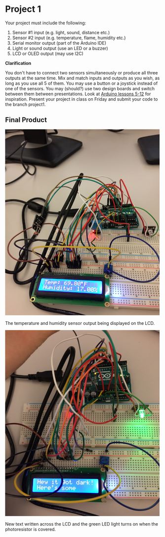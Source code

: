 # Project 1

Your project must include the following:

1. Sensor #1 input (e.g. light, sound, distance etc.)
2. Sensor #2 input (e.g. temperature, flame, humidity etc.)
3. Serial monitor output (part of the Arduino IDE)
4. Light or sound output (use an LED or a buzzer)
5. LCD or OLED output (may use I2C)

**Clarification**

You don't have to connect two sensors simultaneously or produce all three outputs at the same time. Mix and match inputs and outputs as you wish, as long as you use all 5 of them.
You may use a button or a joystick instead of one of the sensors.
You may (should?) use two design boards and switch between them between presentations.
Look at [Arduino lessons 5-12](https://learn.adafruit.com/series/learn-arduino) for inspiration.
Present your project in class on Friday and submit your code to the branch project1.

## Final Product

<img src="https://github.com/khummel01/Operating-Systems-and-Architecture/blob/project1/imgs/project1.JPG" alt="Temperature and humidity output on the LCD"
	title="Temp and humidity output" width="500" height="600" />

The temperature and humidity sensor output being displayed on the LCD.

<img src="https://github.com/khummel01/Operating-Systems-and-Architecture/blob/project1/imgs/project1withlight.JPG" alt="Photoresistor output on the LCD"
	title="Photoresistor output" width="500" height="600" />

New text written across the LCD and the green LED light turns on when the photoresistor is covered.
